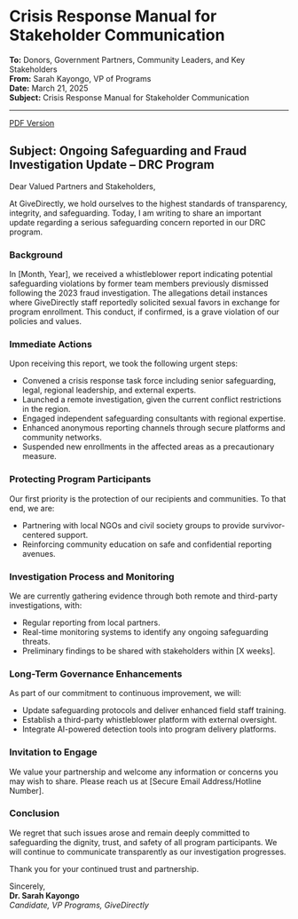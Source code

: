 
# Crisis Response Manual for Stakeholder Communication

**To:** Donors, Government Partners, Community Leaders, and Key Stakeholders             
**From:** Sarah Kayongo, VP of Programs       
**Date:** March 21, 2025        
**Subject:** Crisis Response Manual for Stakeholder Communication          

---

[PDF Version](Crisis-Response.pdf)

## Subject: Ongoing Safeguarding and Fraud Investigation Update – DRC Program

Dear Valued Partners and Stakeholders,

At GiveDirectly, we hold ourselves to the highest standards of transparency, integrity, and safeguarding. Today, I am writing to share an important update regarding a serious safeguarding concern reported in our DRC program.

### Background

In [Month, Year], we received a whistleblower report indicating potential safeguarding violations by former team members previously dismissed following the 2023 fraud investigation. The allegations detail instances where GiveDirectly staff reportedly solicited sexual favors in exchange for program enrollment. This conduct, if confirmed, is a grave violation of our policies and values.

### Immediate Actions

Upon receiving this report, we took the following urgent steps:

- Convened a crisis response task force including senior safeguarding, legal, regional leadership, and external experts.
- Launched a remote investigation, given the current conflict restrictions in the region.
- Engaged independent safeguarding consultants with regional expertise.
- Enhanced anonymous reporting channels through secure platforms and community networks.
- Suspended new enrollments in the affected areas as a precautionary measure.

### Protecting Program Participants

Our first priority is the protection of our recipients and communities. To that end, we are:

- Partnering with local NGOs and civil society groups to provide survivor-centered support.
- Reinforcing community education on safe and confidential reporting avenues.

### Investigation Process and Monitoring

We are currently gathering evidence through both remote and third-party investigations, with:

- Regular reporting from local partners.
- Real-time monitoring systems to identify any ongoing safeguarding threats.
- Preliminary findings to be shared with stakeholders within [X weeks].

### Long-Term Governance Enhancements

As part of our commitment to continuous improvement, we will:

- Update safeguarding protocols and deliver enhanced field staff training.
- Establish a third-party whistleblower platform with external oversight.
- Integrate AI-powered detection tools into program delivery platforms.

### Invitation to Engage

We value your partnership and welcome any information or concerns you may wish to share. Please reach us at [Secure Email Address/Hotline Number].

### Conclusion

We regret that such issues arose and remain deeply committed to safeguarding the dignity, trust, and safety of all program participants. We will continue to communicate transparently as our investigation progresses.

Thank you for your continued trust and partnership.

Sincerely,  
**Dr. Sarah Kayongo**  
*Candidate, VP Programs, GiveDirectly*
